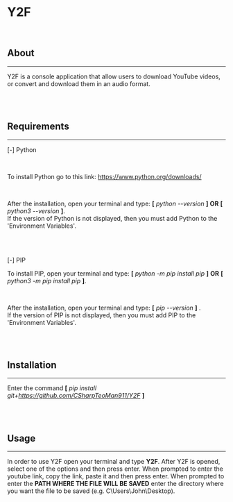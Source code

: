# Y2F

<br>

## About
____________________________
Y2F is a console application that allow users to download YouTube videos, or convert and download them in an audio format.

<br>
<br>

## Requirements
___________________________

[-] Python

<br>

To install Python go to this link: https://www.python.org/downloads/

<br>

After the installation, open your terminal and type:  **[** *python --version* **]**  **OR**  **[** *python3 --version* **]**. <br>
If the version of Python is not displayed, then you must add Python to the <br>
'Environment Variables'.



<br>
<br>

[-] PIP

To install PIP, open your terminal and type:  **[** *python -m pip install pip* **]**  **OR**  **[** *python3 -m pip install pip* **]**. <br>

<br>

After the installation, open your terminal and type:  **[** *pip --version* **]** . <br>
If the version of PIP is not displayed, then you must add PIP to the <br>
'Environment Variables'.


<br>
<br>

## Installation
___________________________

Enter the command **[** *pip install git+https://github.com/CSharpTeoMan911/Y2F* **]**

<br>
<br>

## Usage
__________________

In order to use Y2F open your terminal and type **Y2F**. After Y2F is opened, <br>
select one of the options and then press enter. When prompted to enter the <br>
youtube link, copy the link, paste it and then press enter. When prompted to <br> 
enter the **PATH WHERE THE FILE WILL BE SAVED** enter the directory where <br>
you want the file to be saved (e.g.  C\Users\John\Desktop).

